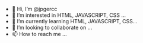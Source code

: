 - 👋 Hi, I’m @jpgercc
- 👀 I’m interested in HTML, JAVASCRIPT, CSS ...
- 🌱 I’m currently learning HTML, JAVASCRIPT, CSS...
- 💞️ I’m looking to collaborate on ...
- 📫 How to reach me ...

<!---
jpgercc/jpgercc is a ✨ special ✨ repository because its `README.md` (this file) appears on your GitHub profile.
You can click the Preview link to take a look at your changes.
--->
